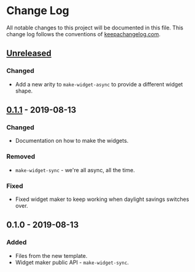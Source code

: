 # Change Log
All notable changes to this project will be documented in this file. This change log follows the conventions of [keepachangelog.com](http://keepachangelog.com/).

## [Unreleased]
### Changed
- Add a new arity to `make-widget-async` to provide a different widget shape.

## [0.1.1] - 2019-08-13
### Changed
- Documentation on how to make the widgets.

### Removed
- `make-widget-sync` - we're all async, all the time.

### Fixed
- Fixed widget maker to keep working when daylight savings switches over.

## 0.1.0 - 2019-08-13
### Added
- Files from the new template.
- Widget maker public API - `make-widget-sync`.

[Unreleased]: https://github.com/your-name/youtube-scripts/compare/0.1.1...HEAD
[0.1.1]: https://github.com/your-name/youtube-scripts/compare/0.1.0...0.1.1
